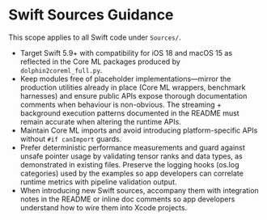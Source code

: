 # Swift Sources Guidance

This scope applies to all Swift code under `Sources/`.

- Target Swift 5.9+ with compatibility for iOS 18 and macOS 15 as reflected in the Core ML
  packages produced by `dolphin2coreml_full.py`.
- Keep modules free of placeholder implementations—mirror the production utilities already in
  place (Core ML wrappers, benchmark harnesses) and ensure public APIs expose thorough
  documentation comments when behaviour is non-obvious. The streaming + background execution
  patterns documented in the README must remain accurate when altering the runtime APIs.
- Maintain Core ML imports and avoid introducing platform-specific APIs without `#if canImport`
  guards.
- Prefer deterministic performance measurements and guard against unsafe pointer usage by
  validating tensor ranks and data types, as demonstrated in existing files. Preserve the
  logging hooks (os.log categories) used by the examples so app developers can correlate runtime
  metrics with pipeline validation output.
- When introducing new Swift sources, accompany them with integration notes in the README or
  inline doc comments so app developers understand how to wire them into Xcode projects.
